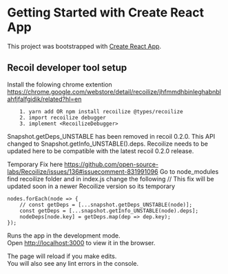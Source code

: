 # Getting Started with Create React App

This project was bootstrapped with [Create React App](https://github.com/facebook/create-react-app).

## Recoil developer tool setup

Install the folowing chrome extention https://chrome.google.com/webstore/detail/recoilize/jhfmmdhbinleghabnblahfjfalfgidik/related?hl=en

```
	1. yarn add OR npm install recoilize @types/recoilize
	2. import recoilize debugger
	3. implement <RecoilizeDebugger>
```

Snapshot.getDeps_UNSTABLE has been removed in recoil 0.2.0. This API changed to Snapshot.getInfo_UNSTABLE().deps. Recoilize needs to be updated here to be compatible with the latest recoil 0.2.0 release.

Temporary Fix here https://github.com/open-source-labs/Recoilize/issues/136#issuecomment-831991096
Go to node_modules find recoilize folder and in index.js change the following
// This fix will be updated soon in a newer Recoilize version so its temporary

```
nodes.forEach(node => {
	// const getDeps = [...snapshot.getDeps_UNSTABLE(node)];
	const getDeps = [...snapshot.getInfo_UNSTABLE(node).deps];
	nodeDeps[node.key] = getDeps.map(dep => dep.key);
});
```

Runs the app in the development mode.\
Open [http://localhost:3000](http://localhost:3000) to view it in the browser.

The page will reload if you make edits.\
You will also see any lint errors in the console.
